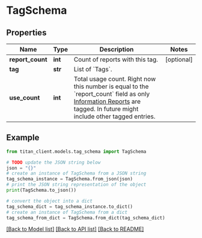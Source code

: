 # TagSchema


## Properties

Name | Type | Description | Notes
------------ | ------------- | ------------- | -------------
**report_count** | **int** | Count of reports with this tag. | [optional] 
**tag** | **str** | List of &#x60;Tags&#x60;. | 
**use_count** | **int** | Total usage count. Right now this number is equal to the &#x60;report_count&#x60; field as only [Information Reports](#../paths/reports.yaml) are tagged.  In future might include other tagged entries. | 

## Example

```python
from titan_client.models.tag_schema import TagSchema

# TODO update the JSON string below
json = "{}"
# create an instance of TagSchema from a JSON string
tag_schema_instance = TagSchema.from_json(json)
# print the JSON string representation of the object
print(TagSchema.to_json())

# convert the object into a dict
tag_schema_dict = tag_schema_instance.to_dict()
# create an instance of TagSchema from a dict
tag_schema_from_dict = TagSchema.from_dict(tag_schema_dict)
```
[[Back to Model list]](../README.md#documentation-for-models) [[Back to API list]](../README.md#documentation-for-api-endpoints) [[Back to README]](../README.md)


